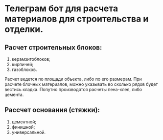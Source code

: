 # Телеграм бот для расчета материалов для строительства и отделки.
## Расчет строительных блоков:
 1. керамзитоблоков;
 2. кирпичей;
 3. газоблоков.

Расчет ведется по площади объекта, либо по его размерам.
При расчете блочных материалов, можно указывать во сколько рядов будет вестись кладка.
Попутно производятся расчеты пена-клея, либо цемента.

## Рассчет основания (стяжки):
 1. цементной;
 2. финишной;
 3. универсальной.
